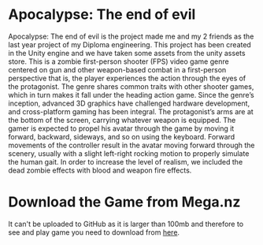 # Apocalypse: The end of evil
Apocalypse: The end of evil is the project made me and my 2 friends as the last year project of my Diploma engineering. This project has been created in the Unity engine and we have taken some assets from the unity assets store.
This is a zombie first-person shooter (FPS) video game genre centered on gun and other weapon-based combat in a first-person perspective that is, the player experiences the action through the eyes of the protagonist. The genre shares common traits with other shooter games, which in turn makes it fall under the heading action game. Since the genre’s inception, advanced 3D graphics have challenged hardware development, and cross-platform gaming has been integral.
The protagonist’s arms are at the bottom of the screen, carrying whatever weapon is equipped. The gamer is expected to propel his avatar through the game by moving it forward, backward, sideways, and so on using the keyboard. Forward movements of the controller result in the avatar moving forward through the scenery, usually with a slight left-right rocking motion to properly simulate the human gait. In order to increase the level of realism, we included the dead zombie effects with blood and weapon fire effects.

# Download the Game from Mega.nz
It can't be uploaded to GitHub as it is larger than 100mb and therefore to see and play game you need to download from [here](https://mega.nz/file/qwN1ECwS#KecH3t6JouM91H5qsFYU3yNL1ezbnDVx-J2UylfhVMc).
